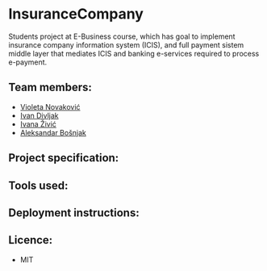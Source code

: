# InsuranceCompany
Students project at E-Business course, which has goal to implement insurance company information system (ICIS), and full payment sistem middle layer that mediates ICIS and banking e-services required to process e-payment.

## Team members:
  - [Violeta Novaković](https://github.com/Fireblume)
  - [Ivan Divljak](https://github.com/divljiboy)
  - [Ivana Živić](https://github.com/ivanazivi)
  - [Aleksandar Bošnjak](https://github.com/aleksandarbos)

## Project specification:

## Tools used:

## Deployment instructions:

## Licence:
  - MIT
